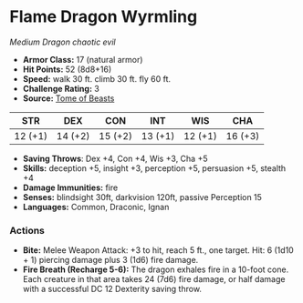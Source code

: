 # Flame Dragon Wyrmling

*Medium* *Dragon* *chaotic evil*

- **Armor Class:** 17 (natural armor)
- **Hit Points:** 52 (8d8+16)
- **Speed:** walk 30 ft. climb 30 ft. fly 60 ft.
- **Challenge Rating:** 3
- **Source:** [Tome of Beasts](https://koboldpress.com/kpstore/product/tome-of-beasts-for-5th-edition-print/)

| STR | DEX | CON | INT | WIS | CHA |
| --- | --- | --- | --- | --- | --- |
| 12 (+1) | 14 (+2) | 15 (+2) | 13 (+1) | 12 (+1) | 16 (+3) |

- **Saving Throws**: Dex +4, Con +4, Wis +3, Cha +5
- **Skills:** deception +5, insight +3, perception +5, persuasion +5, stealth +4
- **Damage Immunities:** fire
- **Senses:** blindsight 30ft, darkvision 120ft, passive Perception 15
- **Languages:** Common, Draconic, Ignan
### Actions
- **Bite:** Melee Weapon Attack: +3 to hit, reach 5 ft., one target. Hit: 6 (1d10 + 1) piercing damage plus 3 (1d6) fire damage.
- **Fire Breath (Recharge 5-6):** The dragon exhales fire in a 10-foot cone. Each creature in that area takes 24 (7d6) fire damage, or half damage with a successful DC 12 Dexterity saving throw.
